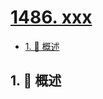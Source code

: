 # [1486. xxx](https://github.com/Tdahuyou/TNotes.leetcode/tree/main/notes/1486.%20xxx)

<!-- region:toc -->

- [1. 📝 概述](#1--概述)

<!-- endregion:toc -->

## 1. 📝 概述
